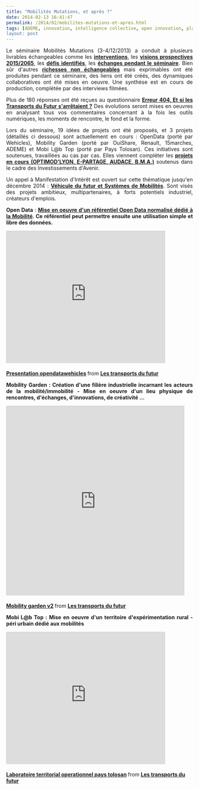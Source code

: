 ```yaml
---
title: "Mobilités Mutations, et après ?"
date: 2014-02-13 16:41:47
permalink: /2014/02/mobilites-mutations-et-apres.html
tags: [ADEME, innovation, intelligence collective, open innovation, plate-forme, Plateforme d'idées]
layout: post
---
```


<p style="text-align: justify;">Le séminaire Mobilités Mutations (3-4/12/2013) a conduit à plusieurs livrables échangeables comme les <a href="https://gabrielplassat.github.io/transportsdufutur/2014/01/interventions-du-seminaire-mobilites-mutations.html" target="_blank"><strong>interventions</strong></a>, les <a href="https://gabrielplassat.github.io/transportsdufutur/2014/01/seminaire-mobilites-mutations-prospectives-2015-a-2065.html" target="_blank"><strong>visions prospectives 2015/2065</strong></a>, les <a href="https://gabrielplassat.github.io/transportsdufutur/2013/12/mur-des-defis.html" target="_blank"><strong>défis identifiés</strong></a>, les <a href="https://gabrielplassat.github.io/transportsdufutur/2013/12/tweet-feed-back-du-seminaire-mobilites-mutations.html" target="_blank"><strong>échanges pendant le séminaire</strong></a>. Bien sûr d'autres <a href="https://gabrielplassat.github.io/transportsdufutur/2013/12/rien-dans-lunivers-ne-saurait-resister-a-un-nombre-suffisamment-grand-dintelligences-groupees-et-org-1.html" target="_blank"><strong>richesses non échangeables</strong></a> mais exprimables ont été produites pendant ce séminaire, des liens ont été créés, des dynamiques collaboratives ont été mises en oeuvre. Une synthèse est en cours de production, complétée par des interviews filmées. </p> <p style="text-align: justify;">Plus de 180 réponses ont été reçues au questionnaire <a href="https://gabrielplassat.github.io/transportsdufutur/2014/01/erreur-404-et-si-les-transports-du-futur-sarretaient.html" target="_blank"><strong>Erreur 404, Et si les Transports du Futur s'arrêtaient ?</strong></a> Des évolutions seront mises en oeuvres en analysant tous vos commentaires concernant à la fois les outils numériques, les moments de rencontre, le fond et la forme.</p> <p style="text-align: justify;">Lors du séminaire, 19 idées de projets ont été proposés, et 3 projets (détaillés ci dessous) sont actuellement en cours : OpenData (porté par Wehicles), Mobility Garden (porté par OuiShare, Renault, 15marches, ADEME) et Mobi L@b Top (porté par Pays Tolosan). Ces initiatives sont soutenues, travaillées au cas par cas. Elles viennent compléter les <a href="https://gabrielplassat.github.io/transportsdufutur/2013/11/mobilites-conduire-le-changement-avec-les-projets-finances-par-les-investissements-davenir.html" target="_blank"><strong>projets en cours (OPTIMOD'LYON, E-PARTAGE, AUDACE, B.M.A.)</strong></a> soutenus dans le cadre des Investissements d'Avenir.</p> <p style="text-align: justify;">Un appel à Manifestation d'Intérêt est ouvert sur cette thématique jusqu'en décembre 2014 : <a href="http://www2.ademe.fr/servlet/getDoc?cid=96&m=3&id=88232&p1=1" target="_blank"><strong>Véhicule du futur et Systèmes de Mobilités</strong></a>. Sont visés des projets ambitieux, multipartenaires, à forts potentiels industriel, créateurs d'emplois.</p> <p style="text-align: justify;"></p>  <!--more-->  <p style="text-align: justify;"><strong>Open Data</strong> : <strong><a href="http://fr.slideshare.net/transportsdufutur/1-rfrentiel-opendata" target="_blank">Mise en oeuvre d'un référentiel Open Data normalisé dédié à la Mobilité</a>. Ce référentiel peut permettre ensuite une utilisation simple et libre des données.</strong></p> <p><iframe allowfullscreen="" frameborder="0" height="356" marginheight="0" marginwidth="0" scrolling="no" src="http://www.slideshare.net/slideshow/embed_code/31163875" style="border: 1px solid #CCC; border-width: 1px 1px 0; margin-bottom: 5px; max-width: 100%;" width="427"> </iframe></p> <div style="margin-bottom: 5px;"><strong> <a href="https://fr.slideshare.net/transportsdufutur/presentation-opendatawehicles" target="_blank" title="Presentation opendatawehicles">Presentation opendatawehicles</a> </strong> from <strong><a href="http://www.slideshare.net/transportsdufutur" target="_blank">Les transports du futur</a></strong></div> <p style="text-align: justify;"><strong>Mobility Garden : Création d'une filière industrielle incarnant les acteurs de la mobilité/immobilité - Mise en oeuvre d'un lieu physique de rencontres, d'échanges, d'innovations, de créativité ...</strong></p> <p><iframe allowfullscreen="" frameborder="0" height="511" marginheight="0" marginwidth="0" scrolling="no" src="http://www.slideshare.net/slideshow/embed_code/31163884" style="border: 1px solid #CCC; border-width: 1px 1px 0; margin-bottom: 5px; max-width: 100%;" width="479"> </iframe></p> <div style="margin-bottom: 5px;"><strong> <a href="https://fr.slideshare.net/transportsdufutur/mobility-garden-v2" target="_blank" title="Mobility garden v2">Mobility garden v2</a> </strong> from <strong><a href="http://www.slideshare.net/transportsdufutur" target="_blank">Les transports du futur</a></strong></div> <p style="text-align: justify;"><strong>Mobi L@b Top : Mise en oeuvre d'un territoire d'expérimentation rural - péri urbain dédié aux mobilités</strong></p> <p><iframe allowfullscreen="" frameborder="0" height="356" marginheight="0" marginwidth="0" scrolling="no" src="http://www.slideshare.net/slideshow/embed_code/31161328" style="border: 1px solid #CCC; border-width: 1px 1px 0; margin-bottom: 5px; max-width: 100%;" width="427"> </iframe></p> <div style="margin-bottom: 5px;"><strong> <a href="https://fr.slideshare.net/transportsdufutur/laboratoire-territorial-operationnel-pays-tolosanversion-envoyer" target="_blank" title="Laboratoire territorial operationnel pays tolosan">Laboratoire territorial operationnel pays tolosan</a> </strong> from <strong><a href="http://www.slideshare.net/transportsdufutur" target="_blank">Les transports du futur</a></strong></div>
